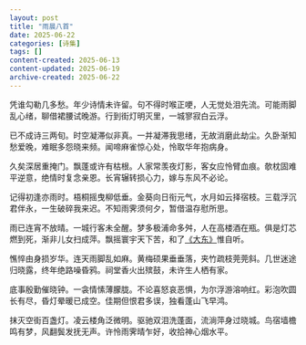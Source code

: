 ```yaml
---
layout: post
title: "雨晨八首"
date: 2025-06-22
categories: [诗集]
tags: []
content-created: 2025-06-13
content-updated: 2025-06-19
archive-created: 2025-06-22
---
```


凭谁勾勒几多愁。年少诗情未许留。句不得时喉正哽，人无觉处泪先流。可能雨脚乱心绪，聊借裙腰试晚游。行到街灯明灭里，一城寥寂白云浮。

已不成诗三两旬。时空凝滞似非真。一并凝滞我思绪，无故消磨此劫尘。久卧渐知愁爱晚，难眠多怨晓来频。闻啼麻雀惊心处，怜取华年抱病身。

久矣深居重掩门。飘蓬或许有枯根。人家常羡夜灯影，客女应怜臂血痕。欹枕固难平逆意，绝情时复念亲恩。长宵辗转损心力，嫁与东风不必论。

记得初逢亦雨时。梧桐摇曳柳低垂。金葵向日衔元气，水月如云择宿枝。三载浮沉君伴永，一生破碎我来迟。不知雨霁须何夕，暂借温存慰所思。

雨已连宵不放晴。一城行客未全醒。梦多极浦命多舛，人在高楼酒在瓶。俱是灯芯燃到死，渐非儿女扫成萍。飘摇寰宇天下苦，和了<u>《大东》</u>惟自听。

憔悴由身损岁华。连天雨脚乱如麻。黄梅硕果垂垂落，夹竹疏枝莞莞斜。几世迷途归晓露，终年绝路噪昏鸦。祠堂香火出殡鼓，未许生人栖有家。

底事殷勤催晓钟。一衾情愫薄朦胧。不论喜怒哀恶惧，为尔浮游溶响红。彩泡吹圆长有尽，昏灯晕暖已成空。佳期但恨君多误，独看蓬山飞早鸿。

抹灭空街百盏灯。凌云楼角泛微明。驱驰双泪洗蓬面，流淌萍身过晓城。鸟宿墙檐鸣有梦，风翻鬓发抚无声。许怜雨霁晴乍好，收拾神心烟水平。
